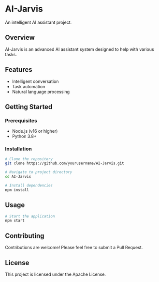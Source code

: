 # AI-Jarvis

An intelligent AI assistant project.

## Overview
AI-Jarvis is an advanced AI assistant system designed to help with various tasks.

## Features
- Intelligent conversation
- Task automation
- Natural language processing

## Getting Started

### Prerequisites
- Node.js (v16 or higher)
- Python 3.8+

### Installation
```bash
# Clone the repository
git clone https://github.com/yourusername/AI-Jarvis.git

# Navigate to project directory
cd AI-Jarvis

# Install dependencies
npm install
```

## Usage
```bash
# Start the application
npm start
```

## Contributing
Contributions are welcome! Please feel free to submit a Pull Request.

## License
This project is licensed under the Apache License.